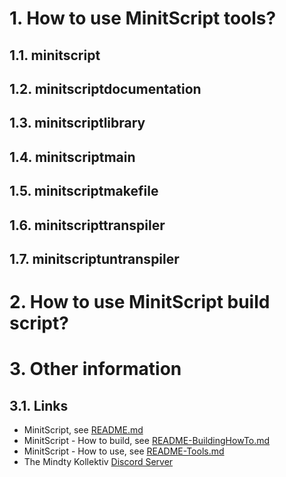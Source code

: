 # 1. How to use MinitScript tools?

## 1.1. minitscript
## 1.2. minitscriptdocumentation
## 1.3. minitscriptlibrary
## 1.4. minitscriptmain
## 1.5. minitscriptmakefile
## 1.6. minitscripttranspiler
## 1.7. minitscriptuntranspiler

# 2. How to use MinitScript build script?

# 3. Other information

## 3.1. Links

- MinitScript, see [README.md](./README.md)
- MinitScript - How to build, see [README-BuildingHowTo.md](./README-BuildingHowTo.md)
- MinitScript - How to use, see [README-Tools.md](./README-Tools.md)
- The Mindty Kollektiv [Discord Server](https://discord.gg/Na4ACaFD)
